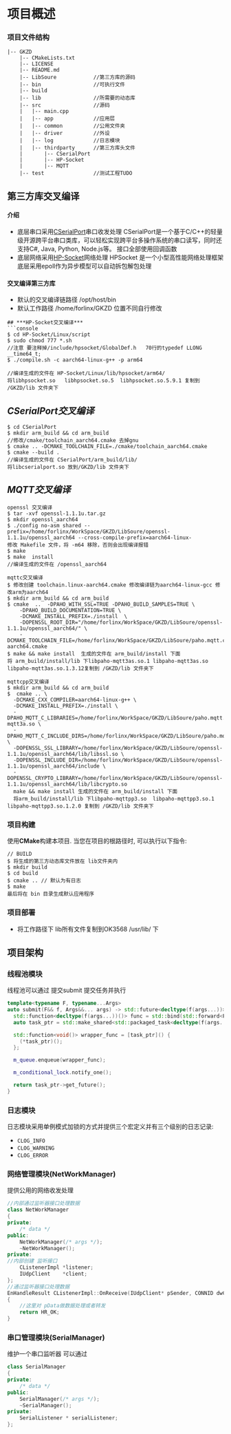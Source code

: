 # 项目概述

### 项目文件结构
``` DIR
|-- GKZD
    |-- CMakeLists.txt
    |-- LICENSE
    |-- README.md
    |-- LibSoure            //第三方库的源码
    |-- bin                 //可执行文件
    |-- build     
    |-- lib                 //所需要的动态库
    |-- src                 //源码
    |   |-- main.cpp  
    |   |-- app             //应用层
    |   |-- common          //公用文件夹
    |   |-- driver          //外设
    |   |-- log             //日志模块
    |   |-- thirdparty      //第三方库头文件
    |       |-- CSerialPort
    |       |-- HP-Socket
    |       |-- MQTT
    |-- test                //测试工程TUDO
```
## 第三方库交叉编译
#### 介绍
+ 底层串口采用[CSerialPort](https://github.com/itas109/CSerialPort)串口收发处理 
CSerialPort是一个基于C/C++的轻量级开源跨平台串口类库，可以轻松实现跨平台多操作系统的串口读写，同时还支持C#, Java, Python, Node.js等。
接口全部使用回调函数
+ 底层网络采用[HP-Socket](https://github.com/ldcsaa/HP-Socket)网络处理
HPSocket 是一个小型高性能网络处理框架底层采用epoll作为异步模型可以自动拆包解包处理
#### 交叉编译第三方库
+ 默认的交叉编译链路径 /opt/host/bin
+ 默认工作路径 /home/forlinx/GKZD 位置不同自行修改
```
## ***HP-Socket交叉编译***
```console
$ cd HP-Socket/Linux/script
$ sudo chmod 777 *.sh
//注意 要注释掉/include/hpsocket/GlobalDef.h   70行的typedef LLONG  __time64_t;
$ ./compile.sh -c aarch64-linux-g++ -p arm64

//编译生成的文件在 HP-Socket/Linux/lib/hpsocket/arm64/ 
将libhpsocket.so   libhpsocket.so.5  libhpsocket.so.5.9.1 复制到
/GKZD/lib 文件夹下
```
## ***CSerialPort交叉编译***
```console
$ cd CSerialPort
$ mkdir arm_build && cd arm_build
//修改/cmake/toolchain_aarch64.cmake 去掉gnu
$ cmake .. -DCMAKE_TOOLCHAIN_FILE=./cmake/toolchain_aarch64.cmake
$ cmake --build .
//编译生成的文件在 CSerialPort/arm_build/lib/
将libcserialport.so 放到/GKZD/lib 文件夹下
```

## ***MQTT交叉编译***
```console
openssl 交叉编译
$ tar -xvf openssl-1.1.1u.tar.gz
$ mkdir openssl_aarch64
$ ./config no-asm shared --prefix=/home/forlinx/WorkSpace/GKZD/LibSoure/openssl-1.1.1u/openssl_aarch64 --cross-compile-prefix=aarch64-linux-
修改 Makefile 文件，将 -m64 移除，否则会出现编译报错
$ make
$ make  install
//编译生成的文件在 /openssl_aarch64
```

```console
mqttc交叉编译
$ 修改创建 toolchain.linux-aarch64.cmake 修改编译链为aarch64-linux-gcc 修改arm为aarch64
$ mkdir arm_build && cd arm_build
$ cmake  ..  -DPAHO_WITH_SSL=TRUE -DPAHO_BUILD_SAMPLES=TRUE \
    -DPAHO_BUILD_DOCUMENTATION=TRUE \
    -DCMAKE_INSTALL_PREFIX=./install  \
    -DOPENSSL_ROOT_DIR="/home/forlinx/WorkSpace/GKZD/LibSoure/openssl-1.1.1u/openssl_aarch64/" \
    -DCMAKE_TOOLCHAIN_FILE=/home/forlinx/WorkSpace/GKZD/LibSoure/paho.mqtt.c/cmake/toolchain.linux-aarch64.cmake
$ make && make install  生成的文件在 arm_build/install 下面
将 arm_build/install/lib 下libpaho-mqtt3as.so.1 libpaho-mqtt3as.so libpaho-mqtt3as.so.1.3.12复制到 /GKZD/lib 文件夹下
```

```console
mqttcpp交叉编译
$ mkdir arm_build && cd arm_build
$  cmake .. \
  -DCMAKE_CXX_COMPILER=aarch64-linux-g++ \
  -DCMAKE_INSTALL_PREFIX=./install \
  -DPAHO_MQTT_C_LIBRARIES=/home/forlinx/WorkSpace/GKZD/LibSoure/paho.mqtt.c/arm_build/install/lib/libpaho-mqtt3a.so \
  -DPAHO_MQTT_C_INCLUDE_DIRS=/home/forlinx/WorkSpace/GKZD/LibSoure/paho.mqtt.c/arm_build/install/include/ \
  -DOPENSSL_SSL_LIBRARY=/home/forlinx/WorkSpace/GKZD/LibSoure/openssl-1.1.1u/openssl_aarch64/lib/libssl.so \
  -DOPENSSL_INCLUDE_DIR=/home/forlinx/WorkSpace/GKZD/LibSoure/openssl-1.1.1u/openssl_aarch64/include \
  -DOPENSSL_CRYPTO_LIBRARY=/home/forlinx/WorkSpace/GKZD/LibSoure/openssl-1.1.1u/openssl_aarch64/lib/libcrypto.so
  make && make install 生成的文件在 arm_build/install 下面
  将arm_build/install/lib 下libpaho-mqttpp3.so  libpaho-mqttpp3.so.1  libpaho-mqttpp3.so.1.2.0 复制到 /GKZD/lib 文件夹下
```
### 项目构建

使用**CMake**构建本项目.
当您在项目的根路径时, 可以执行以下指令:

```console
// BUILD
$ 将生成的第三方动态库文件放在 lib文件夹内
$ mkdir build
$ cd build
$ cmake .. // 默认为有日志
$ make
最后将在 bin 目录生成默认应用程序
```
### 项目部署
+ 将工作路径下 lib所有文件复制到OK3568 /usr/lib/ 下

## 项目架构
### 线程池模块 
线程池可以通过 提交submit 提交任务并执行
``` cpp
template<typename F, typename...Args>
auto submit(F&& f, Args&&... args) -> std::future<decltype(f(args...))> {
  std::function<decltype(f(args...))()> func = std::bind(std::forward<F>(f), std::forward<Args>(args)...);
  auto task_ptr = std::make_shared<std::packaged_task<decltype(f(args...))()>>(func);

  std::function<void()> wrapper_func = [task_ptr]() {
    (*task_ptr)(); 
  };

  m_queue.enqueue(wrapper_func);

  m_conditional_lock.notify_one();

  return task_ptr->get_future();
}
```
### 日志模块 
日志模块采用单例模式加锁的方式并提供三个宏定义并有三个级别的日志记录:
+ `CLOG_INFO`
+ `CLOG_WARNING`
+ `CLOG_ERROR`
### 网络管理模块(NetWorkManager)
提供公用的网络收发处理
```CPP
//内部通过监听器接口处理数据
class NetWorkManager
{
private:
	/* data */
public:
	NetWorkManager(/* args */);
	~NetWorkManager();
private:
//内部创建 监听接口
	CListenerImpl *listener;
    IUdpClient    *client;
};
//通过监听器接口处理数据
EnHandleResult CListenerImpl::OnReceive(IUdpClient* pSender, CONNID dwConnID, const BYTE* pData, int iLength)
{  
    //这里对 pData做数据处理或者转发
    return HR_OK;
}
```
### 串口管理模块(SerialManager)
维护一个串口监听器 可以通过
```CPP
class SerialManager
{
private:
    /* data */
public:
    SerialManager(/* args */);
    ~SerialManager();
private:
    SerialListener * serialListener;
};

```










